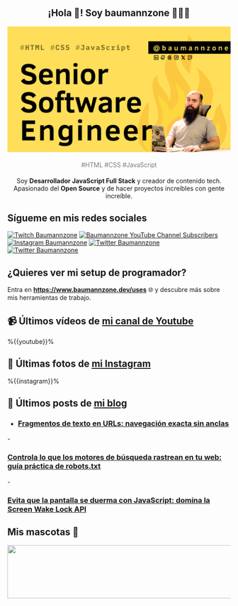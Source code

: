 <p align="center">
   <h2 align="center">¡Hola 👋! Soy baumannzone 👨🏻‍💻</h2>
   <img align="center" src="img/Senior Software Engineer.png" />
   <h4 align="center" style="font-weight: 300; color: #555;">#HTML #CSS #JavaScript</h4>
</p>

<p align="center" style="margin-bottom: 20px">Soy <strong>Desarrollador JavaScript Full Stack</strong> y creador de contenido tech.
<br/>
Apasionado del <strong>Open Source</strong> y de hacer proyectos increíbles con gente increíble.
</p>

## Sígueme en mis redes sociales

[![Twitch Baumannzone](https://img.shields.io/twitch/status/baumannzone?style=social)](https://twitch.tv/baumannzone)
[![Baumannzone YouTube Channel Subscribers](https://img.shields.io/youtube/channel/subscribers/UCTTj5ztXnGeDRPFVsBp7VMA?style=social)](https://youtube.com/rambitojs)
[![Instagram Baumannzone](https://img.shields.io/badge/Baumannzone--_.svg?label=Instagram&style=social&logo=instagram)](https://instagram.com/baumannzone)
[![Twitter Baumannzone](https://img.shields.io/twitter/follow/Baumannzone?label=Twitter&style=social)](https://twitter.com/baumannzone)
[![Twitter Baumannzone](https://img.shields.io/badge/LinkedIn-ffffff?logo=linkedin&logoColor=black)](https://www.linkedin.com/in/baumannzone/)


## ¿Quieres ver mi setup de programador?

Entra en **https://www.baumannzone.dev/uses** 🌐 y descubre más sobre mis herramientas de trabajo.

## 📹 Últimos vídeos de [mi canal de Youtube](https://youtube.com/rambitojs?sub_confirmation=1)

%{{youtube}}%

## 📸 Últimas fotos de [mi Instagram](https://instagram.com/baumannzone)

%{{instagram}}%

## 📝 Últimos posts de [mi blog](https://www.baumannzone.dev/blog)


- <a href='https://baumannzone.dev/blog/fragmentos-de-texto-en-urls-navegacion-exacta-sin-anclas/' target='_blank'>
  <h3>Fragmentos de texto en URLs: navegación exacta sin anclas</h3>
</a>
- <a href='https://baumannzone.dev/blog/controla-lo-que-los-motores-de-busqueda-rastrean-en-tu-web-guia-practica-de-robots-txt/' target='_blank'>
  <h3>Controla lo que los motores de búsqueda rastrean en tu web: guía práctica de robots.txt</h3>
</a>
- <a href='https://baumannzone.dev/blog/evita-que-la-pantalla-se-duerma-con-javascript-domina-la-screen-wake-lock-api/' target='_blank'>
  <h3>Evita que la pantalla se duerma con JavaScript: domina la Screen Wake Lock API</h3>
</a>

## Mis mascotas 🦥 

<img
  src="https://render.gitanimals.org/lines/baumannzone"
  width="600"
  height="120"
/>
